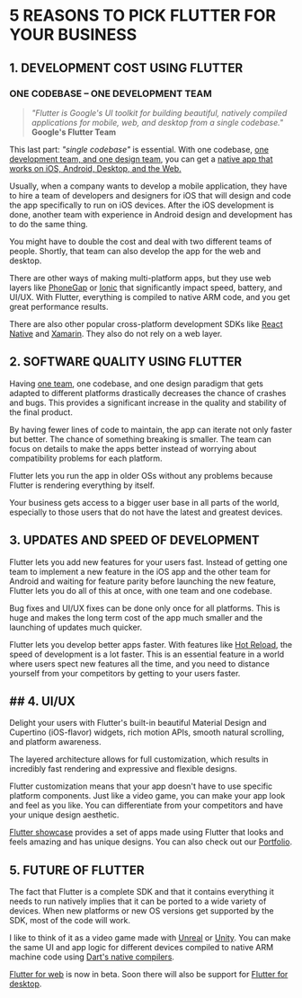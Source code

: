 # 5 REASONS TO PICK FLUTTER FOR YOUR BUSINESS

## 1. DEVELOPMENT COST USING FLUTTER

### ONE CODEBASE – ONE DEVELOPMENT TEAM  

> *"Flutter is Google's UI toolkit for building beautiful, natively compiled applications for mobile, web, and desktop from a single codebase."*
**Google's Flutter Team**  

This last part: *"single codebase"* is essential. With one codebase, [one development team, and one design team](https://www.cartes.dev/about/), you can get a [native app that works on iOS, Android, Desktop, and the Web.](https://www.cartes.dev/portfolio/)

Usually, when a company wants to develop a mobile application, they have to hire a team of developers and designers for iOS that will design and code the app specifically to run on iOS devices. After the iOS development is done, another team with experience in Android design and development has to do the same thing.

You might have to double the cost and deal with two different teams of people. Shortly, that team can also develop the app for the web and desktop.

There are other ways of making multi-platform apps, but they use web layers like [PhoneGap](https://phonegap.com/) or [Ionic](https://ionicframework.com/) that significantly impact speed, battery, and UI/UX. With Flutter, everything is compiled to native ARM code, and you get great performance results.

There are also other popular cross-platform development SDKs like [React Native](https://www.cartes.dev/portfolio/mobile) and [Xamarin](https://dotnet.microsoft.com/apps/xamarin). They also do not rely on a web layer.


## 2. SOFTWARE QUALITY USING FLUTTER

Having [one team](https://www.cartes.dev/about/), one codebase, and one design paradigm that gets adapted to different platforms drastically decreases the chance of crashes and bugs. This provides a significant increase in the quality and stability of the final product.

By having fewer lines of code to maintain, the app can iterate not only faster but better. The chance of something breaking is smaller. The team can focus on details to make the apps better instead of worrying about compatibility problems for each platform.

Flutter lets you run the app in older OSs without any problems because Flutter is rendering everything by itself. 

Your business gets access to a bigger user base in all parts of the world, especially to those users that do not have the latest and greatest devices.


## 3. UPDATES AND SPEED OF DEVELOPMENT

Flutter lets you add new features for your users fast. Instead of getting one team to implement a new feature in the iOS app and the other team for Android and waiting for feature parity before launching the new feature, Flutter lets you do all of this at once, with one team and one codebase.

Bug fixes and UI/UX fixes can be done only once for all platforms. This is huge and makes the long term cost of the app much smaller and the launching of updates much quicker.

Flutter lets you develop better apps faster. With features like [Hot Reload](https://flutter.dev/docs/development/tools/hot-reload), the speed of development is a lot faster. This is an essential feature in a world where users spect new features all the time, and you need to distance yourself from your competitors by getting to your users faster.


## ## 4. UI/UX

Delight your users with Flutter's built-in beautiful Material Design and Cupertino (iOS-flavor) widgets, rich motion APIs, smooth natural scrolling, and platform awareness.

The layered architecture allows for full customization, which results in incredibly fast rendering and expressive and flexible designs.

Flutter customization means that your app doesn't have to use specific platform components. Just like a video game, you can make your app look and feel as you like. You can differentiate from your competitors and have your unique design aesthetic.

[Flutter showcase](https://flutter.dev/showcase) provides a set of apps made using Flutter that looks and feels amazing and has unique designs. You can also check out our [Portfolio](https://www.cartes.dev/portfolio/).



## 5. FUTURE OF FLUTTER

The fact that Flutter is a complete SDK and that it contains everything it needs to run natively implies that it can be ported to a wide variety of devices. When new platforms or new OS versions get supported by the SDK, most of the code will work.

I like to think of it as a video game made with [Unreal](https://en.wikipedia.org/wiki/Unreal_Engine) or [Unity](https://en.wikipedia.org/wiki/Unity_(game_engine)). You can make the same UI and app logic for different devices compiled to native ARM machine code using [Dart's native compilers](https://dart.dev/platforms).

[Flutter for web](https://flutter.dev/web) is now in beta. Soon there will also be support for [Flutter for desktop](https://flutter.dev/desktop).



